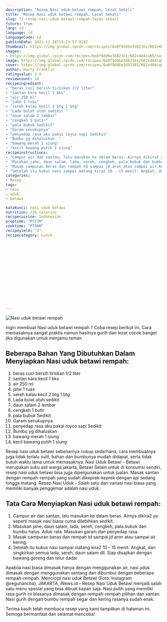 ```yaml
---
description: "Resep Nasi uduk betawi rempah, Lezat Sekali"
title: "Resep Nasi uduk betawi rempah, Lezat Sekali"
slug: 72-resep-nasi-uduk-betawi-rempah-lezat-sekali
future: true
lang: id
language: id
languageCode: id
publishDate: 2021-12-28T19:23:57.918Z 
thumbnail: https://img-global.cpcdn.com/recipes/0a0f9dd6e3d82161/682x484cq65/nasi-uduk-betawi-rempah-foto-resep-utama.png
images:
- https://img-global.cpcdn.com/recipes/0a0f9dd6e3d82161/682x484cq65/nasi-uduk-betawi-rempah-foto-resep-utama.png
image: https://img-global.cpcdn.com/recipes/0a0f9dd6e3d82161/682x484cq65/nasi-uduk-betawi-rempah-foto-resep-utama.png
cover: https://img-global.cpcdn.com/recipes/0a0f9dd6e3d82161/682x484cq65/nasi-uduk-betawi-rempah-foto-resep-utama.png
author: Harry Franklin
ratingvalue: 3.9
reviewcount: 10
recipeingredient:
- "beras cuci bersih tiriskan 1/2 liter"
- "santan kara kecil 1 bks"
- "air 250 ml"
- "jahe 1 ruas"
- "sereh kalau kecil 2 btg 1 btg"
- "Lada bulat utuh sedikit "
- "daun salam 2 lembar"
- "cengkeh 1 butir"
- "pala bubuk Sedikit"
- "Garam secukupnya"
- "penyedap rasa aku pakai royco sapi Sedikit"
- "Bumbu yg dihaluskan  "
- "bawang merah 1 siung"
- "kecil bawang putih 1 siung"
recipeinstructions:
- "Campur air dan santan, lalu masukan ke dalam beras. Airnya dikira2 ya seperti masak nasi biasa cuma dilebihkan sedikit."
- "Masukan jahe, daun salam, lada, sereh, cengkeh, pala bubuk dan bumbu halus. Aduk rata. Masukan garam dan penyedap rasa."
- "Masak campuran beras dan rempah td sampai jd aron atau sampai air kering."
- "Setelah itu kukus nasi sampai matang kira2 10 - 15 menit. Angkat, dan singkirkan semua lada, sereh, daun salam dll. Siap disajikan dengan bawang goreng dan telur dadar"
categories:
- Resep
tags:
- nasi
- uduk
- betawi

katakunci: nasi uduk betawi 
nutrition: 226 calories
recipecuisine: Indonesian
preptime: "PT22M"
cooktime: "PT56M"
recipeyield: "2"
recipecategory: Lunch


     
    
    
    
    
    
    
    
    
    
    
      
    
---
```



![Nasi uduk betawi rempah](https://img-global.cpcdn.com/recipes/0a0f9dd6e3d82161/682x484cq65/nasi-uduk-betawi-rempah-foto-resep-utama.png)

Ingin membuat Nasi uduk betawi rempah ? Coba resep berikut ini. Cara memasaknya sangat praktis namun hasilnya gurih dan lezat cocok banget jika digunakan untuk menjamu teman

<!--inarticleads1-->

## Beberapa Bahan Yang Dibutuhkan Dalam Menyiapkan Nasi uduk betawi rempah:

1. beras cuci bersih tiriskan 1/2 liter
1. santan kara kecil 1 bks
1. air 250 ml
1. jahe 1 ruas
1. sereh kalau kecil 2 btg 1 btg
1. Lada bulat utuh sedikit 
1. daun salam 2 lembar
1. cengkeh 1 butir
1. pala bubuk Sedikit
1. Garam secukupnya
1. penyedap rasa aku pakai royco sapi Sedikit
1. Bumbu yg dihaluskan  
1. bawang merah 1 siung
1. kecil bawang putih 1 siung

Resep nasi uduk betawi sebenarnya cukup sederhana, cara membuatnya juga tidak terlalu sulit, bahan dan bumbunya mudah didapat, serta tidak butuh waktu lama untuk memasaknya. Nasi Uduk Betawi - Betawi merupakan suku asli warga jakarta, Betawi Selain untuk di konsumsi sendiri, resep nasi uduk betawi bisa juga dipergunakan untuk jualan. Masak santan dengan rempah-rempah yang sudah dikeprek-keprek dengan api sedang hingga matang. Resep Nasi Uduk - Salah satu dari variasi nasi biasa yang memiliki banyak penggemar adalah nasi uduk. 

<!--inarticleads2-->

## Tata Cara Menyiapkan Nasi uduk betawi rempah:

1. Campur air dan santan, lalu masukan ke dalam beras. Airnya dikira2 ya seperti masak nasi biasa cuma dilebihkan sedikit.
1. Masukan jahe, daun salam, lada, sereh, cengkeh, pala bubuk dan bumbu halus. Aduk rata. Masukan garam dan penyedap rasa.
1. Masak campuran beras dan rempah td sampai jd aron atau sampai air kering.
1. Setelah itu kukus nasi sampai matang kira2 10 - 15 menit. Angkat, dan singkirkan semua lada, sereh, daun salam dll. Siap disajikan dengan bawang goreng dan telur dadar


Apabila nasi biasa dimasak hanya dengan menggunakan air, nasi uduk dimasak dengan menggunakan santang dan dibumbui dengan beberapa rempah-rempah. Mencicipi nasi uduk Betawi (Foto: Instagram @regunancha). JAKARTA, iNews.id - Resep Nasi Uduk Betawi menjadi salah satu menu spesial yang bisa dibuat kapan saja. Nasi putih yang memiliki rasa gurih ini biasanya dimasak dengan rempah-rempah pilihan dan santan. Nasi gurih dengan bumbu rempah segar dan kering rasanya sudah enak. 

Terima kasih telah membaca resep yang kami tampilkan di halaman ini. Semoga bermanfaat dan selamat mencoba!
